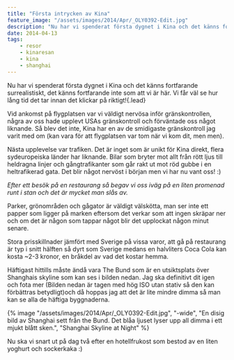 ```yaml
---
title: "Första intrycken av Kina"
feature_image: "/assets/images/2014/Apr/_OLY0392-Edit.jpg"
description: "Nu har vi spenderat första dygnet i Kina och det känns fortfarande surrealistiskt, det känns fortfarande inte som att vi är här. Vi får väl…"
date: 2014-04-13
tags:
    - resor
    - kinaresan
    - kina
    - shanghai
---
```


Nu har vi spenderat första dygnet i Kina och det känns fortfarande surrealistiskt, det känns fortfarande inte som att vi är här. Vi får väl se hur lång tid det tar innan det klickar på riktigt!{.lead}

Vid ankomst på flygplatsen var vi väldigt nervösa inför gränskontrollen, några av oss hade upplevt USAs gränskontroll och förväntade oss något liknande. Så blev det inte, Kina har en av de smidigaste gränskontroll jag varit med om (kan vara för att flygplatsen var tom när vi kom dit, men men).

Nästa upplevelse var trafiken. Det är inget som är unikt för Kina direkt, flera sydeuropeiska länder har liknande. Bilar som bryter mot allt från rött ljus till heldragna linjer och gångtrafikanter som går rakt ut mot röd gubbe i en heltrafikerad gata. Det blir något nervöst i början men vi har nu vant oss! :)

_Efter ett besök på en restaurang så begav vi oss iväg på en liten promenad runt i stan och det är mycket man slås av._

Parker, grönområden och gågator är väldigt välskötta, man ser inte ett papper som ligger på marken eftersom det verkar som att ingen skräpar ner och om det är någon som tappar något blir det upplockat någon minut senare.

Stora prisskillnader jämfört med Sverige på vissa varor, att gå på restaurang är typ i snitt hälften så dyrt som Sverige medans en halvliters Coca Cola kan kosta ~2-3 kronor, en bråkdel av vad det kostar hemma.

Häftigast hittills måste ändå vara The Bund som är en utsiktsplats över Shanghais skyline som kan ses i bilden nedan. Jag ska definitivt dit igen och fota mer (Bilden nedan är tagen med hög ISO utan stativ så den kan förbättras betydligt)och då hoppas jag att det är lite mindre dimma så man kan se alla de häftiga byggnaderna.

{% image "/assets/images/2014/Apr/_OLY0392-Edit.jpg", "-wide", "En disig bild av Shanghai sett från the Bund. Det blåa ljuset lyser upp all dimma i ett mjukt blått sken.", "Shanghai Skyline at Night" %}

Nu ska vi snart ut på dag två efter en hotellfrukost som bestod av en liten yoghurt och sockerkaka :)
